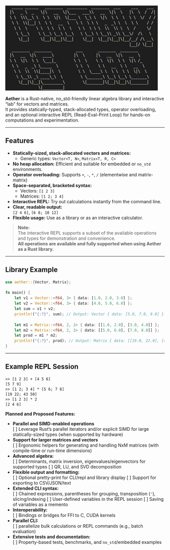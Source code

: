 ![Aether](docs/logo.png)

**Aether** is a Rust-native, no_std-friendly linear algebra library and interactive “lab” for vectors and matrices.  
It provides statically-typed, stack-allocated types, operator overloading, and an optional interactive REPL (Read-Eval-Print Loop) for hands-on computations and experimentation.

---

## Features

- **Statically-sized, stack-allocated vectors and matrices:**  
  - Generic types: `Vector<T, N>`, `Matrix<T, R, C>`
- **No heap allocation:** Efficient and suitable for embedded or `no_std` environments.
- **Operator overloading:** Supports `+`, `-`, `*`, `/` (elementwise and matrix-matrix)
- **Space-separated, bracketed syntax:**  
  - Vectors: `[1 2 3]`
  - Matrices: `[1 2; 3 4]`
- **Interactive REPL:** Try out calculations instantly from the command line.
- **Clear, readable output:**  
  `[2 4 6]`, `[6 8; 10 12]`
- **Flexible usage:** Use as a library or as an interactive calculator.

> **Note:**  
> The interactive REPL supports a subset of the available operations and types for demonstration and convenience.  
> **All operations are available and fully supported when using Aether as a Rust library.**

---

## Library Example

```rust
use aether::{Vector, Matrix};

fn main() {
    let v1 = Vector::<f64, 3> { data: [1.0, 2.0, 3.0] };
    let v2 = Vector::<f64, 3> { data: [4.0, 5.0, 6.0] };
    let sum = v1 + v2;
    println!("{:?}", sum); // Output: Vector { data: [5.0, 7.0, 9.0] }

    let m1 = Matrix::<f64, 2, 2> { data: [[1.0, 2.0], [3.0, 4.0]] };
    let m2 = Matrix::<f64, 2, 2> { data: [[5.0, 6.0], [7.0, 8.0]] };
    let prod = m1 * m2;
    println!("{:?}", prod); // Output: Matrix { data: [[19.0, 22.0], [43.0, 50.0]] }
}
```
---
## Example REPL Session
```
>> [1 2 3] + [4 5 6]
[5 7 9]
>> [1 2; 3 4] * [5 6; 7 8]
[19 22; 43 50]
>> [1 2 3] * 2
[2 4 6]
```

**Planned and Proposed Features:**
- **Parallel and SIMD-enabled operations**  
  [ ] Leverage Rust’s parallel iterators and/or explicit SIMD for large statically-sized types (when supported by hardware)
- **Support for larger matrices and vectors**  
  [ ] Ergonomic helpers for generating and handling NxM matrices (with compile-time or run-time dimensions)
- **Advanced algebra:**  
  [ ] Determinants, matrix inversion, eigenvalues/eigenvectors for supported types
  [ ] QR, LU, and SVD decomposition
- **Flexible output and formatting:**  
  [ ] Optional pretty-print for CLI/repl and library display
  [ ] Support for exporting to CSV/JSON/text
- **Extended CLI syntax:**  
  [ ] Chained expressions, parentheses for grouping, transposition (`'`), slicing/indexing
  [ ] User-defined variables in the REPL session
  [ ] Saving of variables as a memento
- **Interoperability:**  
  [ ] Bindings or bridges for FFI to C, CUDA kernels
- **Parallel CLI:**  
  [ ] parallelize bulk calculations or REPL commands (e.g., batch evaluation)
- **Extensive tests and documentation:**  
  [ ] Property-based tests, benchmarks, and `no_std`/embedded examples